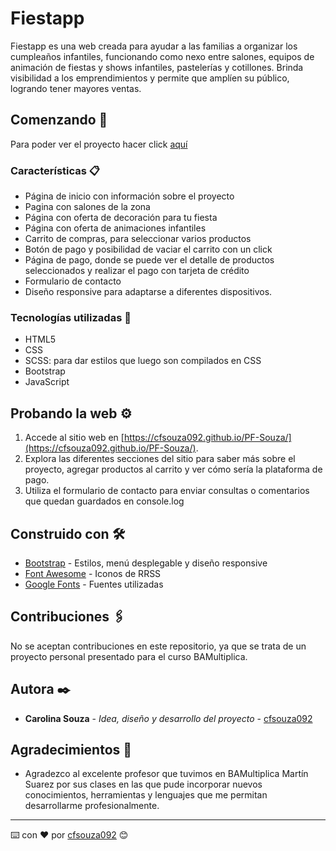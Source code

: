 # Fiestapp

Fiestapp es una web creada para ayudar a las familias a organizar los cumpleaños infantiles, funcionando como nexo entre salones, equipos de animación de fiestas y shows infantiles, pastelerías y cotillones.
Brinda visibilidad a los emprendimientos y permite que amplíen su público, logrando tener mayores ventas.

## Comenzando 🚀

Para poder ver el proyecto hacer click <a href= "https://cfsouza092.github.io/PF-Souza/"> aquí </a>


### Características 📋

- Página de inicio con información sobre el proyecto
- Pagina con salones de la zona
- Página con oferta de decoración para tu fiesta
- Página con oferta de animaciones infantiles
- Carrito de compras, para seleccionar varios productos
- Botón de pago y posibilidad de vaciar el carrito con un click
- Página de pago, donde se puede ver el detalle de productos seleccionados y realizar el pago con tarjeta de crédito
- Formulario de contacto
- Diseño responsive para adaptarse a diferentes dispositivos.

### Tecnologías utilizadas 🔧

- HTML5
- CSS
- SCSS: para dar estilos que luego son compilados en CSS
- Bootstrap
- JavaScript

## Probando la web ⚙️

1. Accede al sitio web en [https://cfsouza092.github.io/PF-Souza/](https://cfsouza092.github.io/PF-Souza/).
2. Explora las diferentes secciones del sitio para saber más sobre el proyecto, agregar productos al carrito y ver cómo sería la plataforma de pago.
3. Utiliza el formulario de contacto para enviar consultas o comentarios que quedan guardados en console.log


## Construido con 🛠️

* [Bootstrap](https://getbootstrap.com/) - Estilos, menú desplegable y diseño responsive
* [Font Awesome](https://fontawesome.com/) - Iconos de RRSS
* [Google Fonts](https://fonts.google.com/) - Fuentes utilizadas

## Contribuciones 🖇️

No se aceptan contribuciones en este repositorio, ya que se trata de un proyecto personal presentado para el curso BAMultiplica.



## Autora ✒️

* **Carolina Souza** - *Idea, diseño y desarrollo del proyecto* - [cfsouza092](https://github.com/cfsouza092)



## Agradecimientos 🎁

* Agradezco al excelente profesor que tuvimos en BAMultiplica Martín Suarez por sus clases en las que pude incorporar nuevos conocimientos, herramientas y lenguajes que me permitan desarrollarme profesionalmente.




---
⌨️ con ❤️ por [cfsouza092](https://github.com/cfsouza092) 😊